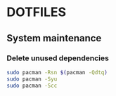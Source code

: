 # DOTFILES

## System maintenance

### Delete unused dependencies

```sh
sudo pacman -Rsn $(pacman -Qdtq)
sudo pacman -Syu
sudo pacman -Scc
```
